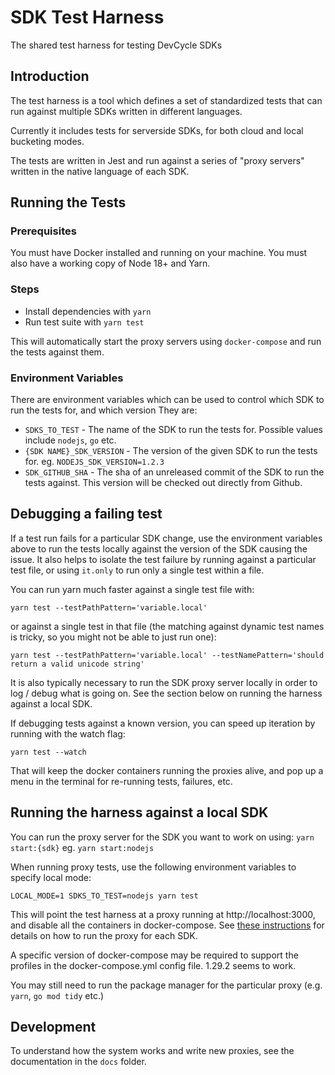 # SDK Test Harness

The shared test harness for testing DevCycle SDKs

## Introduction

The test harness is a tool which defines a set of standardized tests that can run against multiple SDKs written in
different languages.

Currently it includes tests for serverside SDKs, for both cloud and local bucketing modes.

The tests are written in Jest and run against a series of "proxy servers" written in the native language of each SDK.

## Running the Tests

### Prerequisites

You must have Docker installed and running on your machine. You must also have a working copy of Node 18+ and Yarn.

### Steps

-   Install dependencies with `yarn`
-   Run test suite with `yarn test`

This will automatically start the proxy servers using `docker-compose` and run the tests against them.

### Environment Variables

There are environment variables which can be used to control which SDK to run the tests for, and which version
They are:

-   `SDKS_TO_TEST` - The name of the SDK to run the tests for. Possible values include `nodejs`, `go` etc.
-   `{SDK NAME}_SDK_VERSION` - The version of the given SDK to run the tests for. eg. `NODEJS_SDK_VERSION=1.2.3`
-   `SDK_GITHUB_SHA` - The sha of an unreleased commit of the SDK to run the tests against. This version will be checked
    out directly from Github.

## Debugging a failing test

If a test run fails for a particular SDK change, use the environment variables above to run the tests locally
against the version of the SDK causing the issue. It also helps to isolate the test failure by running against
a particular test file, or using `it.only` to run only a single test within a file.

You can run yarn much faster against a single test file with:

```
yarn test --testPathPattern='variable.local'
```

or against a single test in that file (the matching against dynamic test names is tricky, so you might not be able to just run one):

```
yarn test --testPathPattern='variable.local' --testNamePattern='should return a valid unicode string'
```

It is also typically necessary to run the SDK proxy server locally in order to log / debug what is going on.
See the section below on running the harness against a local SDK.

If debugging tests against a known version, you can speed up iteration by running with the watch flag:

```
yarn test --watch
```

That will keep the docker containers running the proxies alive, and pop up a menu in the terminal for re-running tests, failures, etc.

## Running the harness against a local SDK

You can run the proxy server for the SDK you want to work on using:
`yarn start:{sdk}` eg. `yarn start:nodejs`

When running proxy tests, use the following environment variables to specify local mode:

```
LOCAL_MODE=1 SDKS_TO_TEST=nodejs yarn test
```

This will point the test harness at a proxy running at http://localhost:3000, and disable all the containers in docker-compose. See [these instructions](docs/LOCAL.md) for details on how to run the proxy for each SDK.

A specific version of docker-compose may be required to support the profiles in the docker-compose.yml config file. 1.29.2 seems to work.

You may still need to run the package manager for the particular proxy (e.g. `yarn`, `go mod tidy` etc.)

## Development

To understand how the system works and write new proxies, see the documentation in the `docs` folder.
